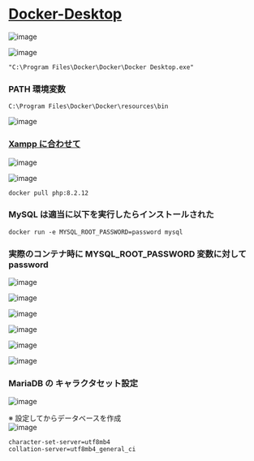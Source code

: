 # [Docker-Desktop](https://docs.docker.com/desktop/install/windows-install/)

![image](https://github.com/winofsql/Docker-Desktop/assets/1501327/a9e46f69-c12a-48ac-b317-3a2e5401fccd)

![image](https://github.com/winofsql/Docker-Desktop/assets/1501327/3aa6aa10-5867-43f8-995b-2aba7a1d5ad7)
```
"C:\Program Files\Docker\Docker\Docker Desktop.exe"
```

### PATH 環境変数
```
C:\Program Files\Docker\Docker\resources\bin
```

![image](https://github.com/winofsql/Docker-Desktop/assets/1501327/2b17df72-b42d-4cd7-92ca-fa4539634476)

### [Xampp に合わせて](https://hub.docker.com/_/php/tags?page=1&name=8.2.12-apach)
![image](https://github.com/winofsql/Docker-Desktop/assets/1501327/bb5a023b-6297-4d45-ad4a-b62a4d1ab878)

![image](https://github.com/winofsql/Docker-Desktop/assets/1501327/7030f225-a2cf-4d20-8d0f-611f941ec28a)
```
docker pull php:8.2.12
```

### MySQL は適当に以下を実行したらインストールされた
```
docker run -e MYSQL_ROOT_PASSWORD=password mysql
```

### 実際のコンテナ時に MYSQL_ROOT_PASSWORD 変数に対して password

![image](https://github.com/winofsql/Docker-Desktop/assets/1501327/d110c937-8ee7-4f26-821f-8d408af371a3)

![image](https://github.com/winofsql/Docker-Desktop/assets/1501327/065e852e-34f9-46d9-9363-0afc7dd522f9)

![image](https://github.com/winofsql/Docker-Desktop/assets/1501327/f934eec3-8c60-49b6-8308-23e2096205a7)

![image](https://github.com/winofsql/Docker-Desktop/assets/1501327/b5c19053-9a0a-4105-91dc-efb11edccdbc)

![image](https://github.com/winofsql/Docker-Desktop/assets/1501327/70e37c54-c4af-4968-8eed-6f7a3cf07cae)

![image](https://github.com/winofsql/Docker-Desktop/assets/1501327/dbb1c702-2f08-477e-943d-acfbebb64206)

### MariaDB の キャラクタセット設定
![image](https://github.com/winofsql/Docker-Desktop/assets/1501327/ba1d640d-3c9e-4eb4-a0fd-0c81251f7520)

※ 設定してからデータベースを作成\
![image](https://github.com/winofsql/Docker-Desktop/assets/1501327/644afa9a-e9fb-4607-b017-d4434758a0b6)
```
character-set-server=utf8mb4
collation-server=utf8mb4_general_ci
```
